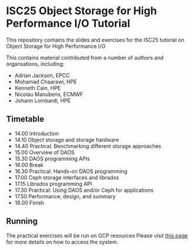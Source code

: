 # ISC25 Object Storage for High Performance I/O Tutorial
This repository contains the slides and exercises for the ISC25 tutorial on Object Storage for High Performance I/O

This contains material contributed from a number of authors and organsations, including:

* Adrian Jackson, EPCC
* Mohamad Chaarawi, HPE
* Kenneth Cain, HPE
* Nicolau Manubens, ECMWF
* Johann Lombardi, HPE

## Timetable

* 14.00 Introduction
* 14.10 Object storage and storage hardware
* 14.40 Practical: Benchmarking different storage approaches
* 15.00 Overview of DAOS
* 15.30 DAOS programming APIs
* 16.00 Break
* 16.30 Practical: Hands-on DAOS programming
* 17.00 Ceph storage interfaces and librados
* 17.15 Librados programming API
* 17.30 Practical: Using DAOS and/or Ceph for applications
* 17.50 Performance, design, and summary
* 18.00 Finish

## Running

The practical exercises will be run on GCP resources Please visit [this page](Accounts.md) for 
more details on how to access the system.

